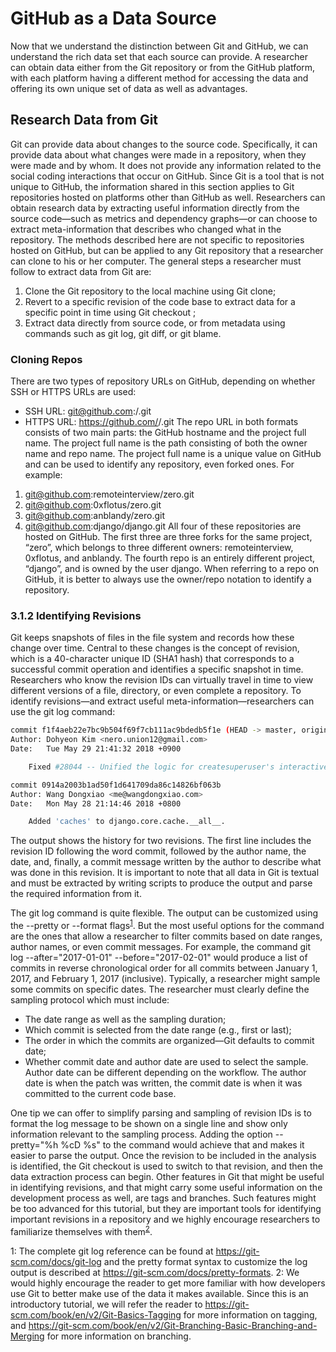 # GitHub as a Data Source
Now that we understand the distinction between Git and GitHub, we can understand the rich data set that each source can provide. A researcher can obtain data either from the Git repository or from the GitHub platform, with each platform having a different method for accessing the data and offering its own unique set of data as well as advantages.
## Research Data from Git
Git can provide data about changes to the source code. Specifically, it can provide data about what changes were made in a repository, when they were made and by whom. It does not provide any information related to the social coding interactions that occur on GitHub. Since Git is a tool that is not unique to GitHub, the information shared in this section applies to Git repositories hosted on platforms other than GitHub as well. Researchers can obtain research data by extracting useful information directly from the source code—such as metrics and dependency graphs—or can choose to extract meta-information that describes who changed what in the repository. The methods described here are not specific to repositories hosted on GitHub, but can be applied to any Git repository that a researcher can clone to his or her computer.
The general steps a researcher must follow to extract data from Git are:
1.	Clone the Git repository to the local machine using Git clone;
2.	Revert to a specific revision of the code base to extract data for a specific point in time using Git checkout <revision>;
3.	Extract data directly from source code, or from metadata using commands such as git log, git diff, or git blame. 
### Cloning Repos
There are two types of repository URLs on GitHub, depending on whether SSH or HTTPS URLs are used:
-	SSH URL: git@github.com:<ownername>/<reponame>.git
-	HTTPS URL: https://github.com/<ownername>/<reponame>.git
The repo URL in both formats consists of two main parts: the GitHub hostname and the project full name. The project full name is the path consisting of both the owner name and repo name. The project full name is a unique value on GitHub and can be used to identify any repository, even forked ones. For example:
1.	git@github.com:remoteinterview/zero.git
2.	git@github.com:0xflotus/zero.git
3.	git@github.com:anblandy/zero.git
4.	git@github.com:django/django.git
All four of these repositories are hosted on GitHub. The first three are three forks for the same project, “zero”, which belongs to three different owners: remoteinterview, 0xflotus, and anblandy. The fourth repo is an entirely different project, “django”, and is owned by the user django. When referring to a repo on GitHub, it is better to always use the owner/repo notation to identify a repository.
### 3.1.2	Identifying Revisions
Git keeps snapshots of files in the file system and records how these change over time. Central to these changes is the concept of revision, which is a 40-character unique ID (SHA1 hash) that corresponds to a successful commit operation and identifies a specific snapshot in time. Researchers who know the revision IDs can virtually travel in time to view different versions of a file, directory, or even complete a repository. 
To identify revisions—and extract useful meta-information—researchers can use the git log command:
```bash
commit f1f4aeb22e7bc9b504f69f7cb111ac9bdedb5f1e (HEAD -> master, origin/master, origin/HEAD)
Author: Dohyeon Kim <nero.union12@gmail.com>
Date:   Tue May 29 21:41:32 2018 +0900

    Fixed #28044 -- Unified the logic for createsuperuser's interactive and --noinput modes.

commit 0914a2003b1ad50f1d641709da86c14826bf063b
Author: Wang Dongxiao <me@wangdongxiao.com>
Date:   Mon May 28 21:14:46 2018 +0800

    Added 'caches' to django.core.cache.__all__.
```
The output shows the history for two revisions. The first line includes the revision ID following the word commit, followed by the author name, the date, and, finally, a commit message written by the author to describe what was done in this revision. It is important to note that all data in Git is textual and must be extracted by writing scripts to produce the output and parse the required information from it.

The git log command is quite flexible. The output can be customized using the --pretty or --format flags<sup>[1](#myfootnote1)</sup>. But the most useful options for the command are the ones that allow a researcher to filter commits based on date ranges, author names, or even commit messages. For example, the command git log --after="2017-01-01" --before="2017-02-01" would produce a list of commits in reverse chronological order for all commits between January 1, 2017, and February 1, 2017 (inclusive).
Typically, a researcher might sample some commits on specific dates. The researcher must clearly define the sampling protocol which must include:
-   The date range as well as the sampling duration;
-	Which commit is selected from the date range (e.g., first or last);
-	The order in which the commits are organized—Git defaults to commit date;
-	Whether commit date and author date are used to select the sample. Author date can be different depending on the workflow. The author date is when the patch was written, the commit date is when it was committed to the current code base.

One tip we can offer to simplify parsing and sampling of revision IDs is to format the log message to be shown on a single line and show only information relevant to the sampling process. Adding the option --pretty="%h %cD %s" to the command would achieve that and makes it easier to parse the output.
Once the revision to be included in the analysis is identified, the Git checkout <revision id> is used to switch to that revision, and then the data extraction process can begin. Other features in Git that might be useful in identifying revisions, and that might carry some useful information on the development process as well, are tags and branches. Such features might be too advanced for this tutorial, but they are important tools for identifying important revisions in a repository and we highly encourage researchers to familiarize themselves with them<sup>[2](#myfootnote2)</sup>.  

<a name="myfootnote1">1</a>: The complete git log reference can be found at https://git-scm.com/docs/git-log and the pretty format syntax to customize the log output is described at https://git-scm.com/docs/pretty-formats.
<a name="myfootnote2">2</a>: We would highly encourage the reader to get more familiar with how developers use Git to better make use of the data it makes available. Since this is an introductory tutorial, we will refer the reader to https://git-scm.com/book/en/v2/Git-Basics-Tagging for more information on tagging, and https://git-scm.com/book/en/v2/Git-Branching-Basic-Branching-and-Merging for more information on branching.
